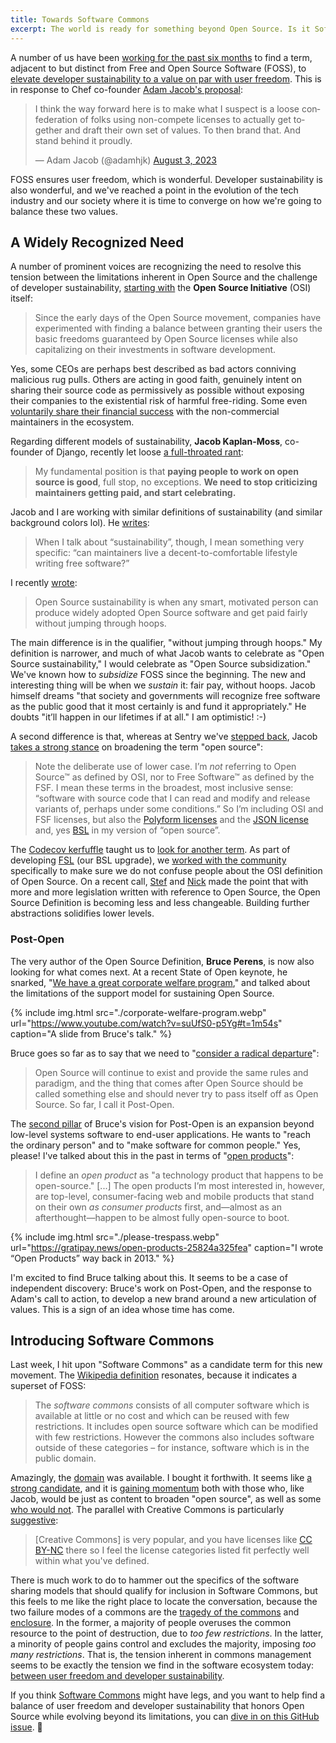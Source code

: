 ```yaml
---
title: Towards Software Commons
excerpt: The world is ready for something beyond Open Source. Is it Software Commons?
---
```


A number of us have been [working for the past six
months](https://github.com/getsentry/fsl.software/issues/2) to find a term,
adjacent to but distinct from Free and Open Source Software (FOSS), to [elevate
developer sustainability to a value on par with user
freedom](https://blog.sentry.io/sentrys-open-source-values/). This is
in response to Chef co-founder [Adam Jacob's proposal](https://twitter.com/adamhjk/status/1687113805237714944):

<blockquote class="twitter-tweet" data-dnt="true"><p lang="en" dir="ltr">I think the way forward here is to make what I suspect is a loose confederation of folks using non-compete licenses to actually get together and draft their own set of values. To then brand that. And stand behind it proudly.</p>&mdash; Adam Jacob (@adamhjk) <a href="https://twitter.com/adamhjk/status/1687113805237714944?ref_src=twsrc%5Etfw">August 3, 2023</a></blockquote> <script async src="https://platform.twitter.com/widgets.js" charset="utf-8"></script>

FOSS ensures user freedom, which is wonderful. Developer sustainability is also
wonderful, and we've reached a point in the evolution of the tech industry and
our society where it is time to converge on how we're going to balance these
two values.

## A Widely Recognized Need

A number of prominent voices are recognizing the need to resolve this tension
between the limitations inherent in Open Source and the challenge of developer
sustainability, [starting with](https://opensource.org/blog/a-historic-view-of-the-practice-to-delay-releasing-open-source-software-osis-report) the **Open Source Initiative** (OSI) itself:

> Since the early days of the Open Source movement, companies have experimented
> with finding a balance between granting their users the basic freedoms
> guaranteed by Open Source licenses while also capitalizing on their investments
> in software development.

Yes, some CEOs are perhaps best described as bad actors conniving malicious
rug pulls. Others are acting in good faith, genuinely intent on sharing their
source code as permissively as possible without exposing their companies to the
existential risk of harmful free-riding. Some even [voluntarily share their
financial success](https://fossfunders.com/) with the non-commercial
maintainers in the ecosystem.

Regarding different models of sustainability, **Jacob Kaplan-Moss**, co-founder
of Django, recently let loose [a full-throated
rant](https://jacobian.org/2024/feb/16/paying-maintainers-is-good/):

> My fundamental position is that <b>paying people to work on open source is good</b>,
> full stop, no exceptions. <b>We need to stop criticizing maintainers getting
> paid, and start celebrating.</b>

Jacob and I are working with similar definitions of sustainability (and similar
background colors lol). He
[writes](https://jacobian.org/2024/feb/16/paying-maintainers-is-good/#sustainability):

> When I talk about “sustainability”, though, I mean something very specific:
> “can maintainers live a decent-to-comfortable lifestyle writing free
> software?”

I recently [wrote](https://openpath.chadwhitacre.com/2024/the-open-source-sustainability-crisis/#what-is-open-source-sustainability):

> Open Source sustainability is when any smart, motivated person can produce
> widely adopted Open Source software and get paid fairly without jumping
> through hoops.

The main difference is in the qualifier, "without jumping through hoops." My
definition is narrower, and much of what Jacob wants to celebrate as "Open
Source sustainability," I would celebrate as "Open Source subsidization." We've
known how to _subsidize_ FOSS since the beginning. The new and interesting
thing will be when we _sustain_ it: fair pay, without hoops. Jacob himself
dreams "that society and governments will recognize free software as the public
good that it most certainly is and fund it appropriately." He doubts "it’ll
happen in our lifetimes if at all." I am optimistic! :-)

A second difference is that, whereas at Sentry we've [stepped
back](https://blog.sentry.io/lets-talk-about-open-source/), Jacob [takes a strong
stance](https://jacobian.org/2024/feb/16/paying-maintainers-is-good/#open-source--free-software)
on broadening the term "open source":

> Note the deliberate use of lower case. I’m _not_ referring to Open Source™ as
> defined by OSI, nor to Free Software™ as defined by the FSF. I mean these
> terms in the broadest, most inclusive sense: “software with source code that
> I can read and modify and release variants of, perhaps under some
> conditions.” So I’m including OSI and FSF licenses, but also the [Polyform
> licenses](https://polyformproject.org/licenses/)
> and the [JSON license](https://www.json.org/license.html) and, yes
> [BSL](https://mariadb.com/bsl-faq-mariadb/) in my version of “open source”.

The [Codecov
kerfuffle](https://about.codecov.io/blog/codecov-is-now-open-source/) taught us
to [look for another
term](https://blog.sentry.io/lets-talk-about-open-source/). As part of
developing [FSL](https://fsl.software/) (our BSL upgrade), we [worked with the
community](https://github.com/getsentry/fsl.software/issues/10) specifically to
make sure we do not confuse people about the OSI definition of Open Source. On
a recent call, [Stef](https://www.linkedin.com/in/maffulli/) and
[Nick](https://www.linkedin.com/in/nickvidal/) made the point that with more
and more legislation written with reference to Open Source, the Open Source
Definition is becoming less and less changeable. Building further abstractions
solidifies lower levels.

### Post-Open

The very author of the Open Source Definition, **Bruce Perens**, is now
also looking for what comes next. At a recent State of Open keynote, he snarked, "[We
have a great corporate welfare
program](https://www.youtube.com/watch?v=suUfS0-p5Yg#t=1m54s)," and talked
about the limitations of the support model for sustaining Open Source.

{% include img.html src="./corporate-welfare-program.webp"
url="https://www.youtube.com/watch?v=suUfS0-p5Yg#t=1m54s" caption="A slide from Bruce's talk." %}

Bruce goes so far as to say that we need to "[consider a radical departure](https://www.theregister.com/2023/12/27/bruce_perens_post_open/)":

> Open Source will continue to exist and provide the same rules and paradigm,
> and the thing that comes after Open Source should be called something else
> and should never try to pass itself off as Open Source. So far, I call it
> Post-Open.

The [second pillar](https://www.youtube.com/watch?v=suUfS0-p5Yg#t=3m14s) of
Bruce's vision for Post-Open is an expansion beyond low-level systems software
to end-user applications. He wants to "reach the ordinary person" and to "make
software for common people." Yes, please! I've talked about this in the past in
terms of "[open products](https://gratipay.news/open-products-25824a325fea)":

> I define an _open product_ as "a technology product that happens to be
> open-source." [...] The open products I’m most interested in, however, are
> top-level, consumer-facing web and mobile products that stand on their own _as
> consumer products_ first, and—almost as an afterthought—happen to be almost
> fully open-source to boot.

{% include img.html src="./please-trespass.webp"
url="https://gratipay.news/open-products-25824a325fea" caption="I wrote
&ldquo;Open Products&rdquo; way back in 2013." %}

I'm excited to find Bruce talking about this. It seems to be a case of
independent discovery: Bruce's work on Post-Open, and the response to Adam's
call to action, to develop a new brand around a new articulation of values.
This is a sign of an idea whose time has come.

## Introducing Software Commons

Last week, I hit upon "Software Commons" as a candidate term for this new
movement. The [Wikipedia
definition](https://en.wikipedia.org/w/index.php?title=Information_commons&oldid=1186082015#Software_commons)
resonates, because it indicates a superset of FOSS:

> The _software commons_ consists of all computer software which is available
> at little or no cost and which can be reused with few restrictions. It
> includes open source software which can be modified with few restrictions.
> However the commons also includes software outside of these categories – for
> instance, software which is in the public domain.

Amazingly, the [domain](https://softwarecommons.com/) was available. I bought
it forthwith. It seems like [a strong
candidate](https://github.com/getsentry/fsl.software/issues/2#issuecomment-1939868845),
and it is [gaining
momentum](https://github.com/getsentry/fsl.software/issues/2#issuecomment-1941048758)
both with those who, like Jacob, would be just as content to broaden "open
source", as well as some [who would
not](https://github.com/getsentry/fsl.software/issues/2#issuecomment-1939177937).
The parallel with Creative Commons is particularly [suggestive](https://github.com/getsentry/fsl.software/issues/2#issuecomment-1939177937):

> [Creative Commons] is very popular, and you have licenses like [CC
> BY-NC](https://creativecommons.org/licenses/by-nc/4.0/) there so I feel the
> license categories listed fit perfectly well within what you've defined.

There is much work to do to hammer out the specifics of the software sharing
models that should qualify for inclusion in Software Commons, but this feels to
me like the right place to locate the conversation, because the two failure
modes of a commons are the [tragedy of the
commons](https://en.wikipedia.org/wiki/Tragedy_of_the_commons) and
[enclosure](https://en.wikipedia.org/wiki/Enclosure). In the former, a majority
of people overuses the common resource to the point of destruction, due to _too
few restrictions_. In the latter, a minority of people gains control and
excludes the majority, imposing _too many restrictions_. That is, the tension
inherent in commons management seems to be exactly the tension we find in the
software ecosystem today: [between user freedom and developer
sustainability](https://blog.sentry.io/sentrys-open-source-values/).

If you think [Software Commons](https://softwarecommons.com/) might have legs,
and you want to help find a balance of user freedom and developer
sustainability that honors Open Source while evolving beyond its limitations,
you can [dive in on this GitHub
issue](https://github.com/getsentry/fsl.software/issues/2). 🙏
